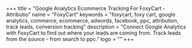 +++
title = "Google Analytics Ecommerce Tracking For FoxyCart - Attributio"
name = "FoxyCart"
keywords = "foxycart, foxy cart, google analytics, commerce, ecommerce, adwords, facebook, ppc, attribution, track leads, conversion tracking"
description = "Connect Google Analytics with FoxyCart to find out where your leads are coming from. Track leads from the source - from search to ppc."
logo = ""
+++
